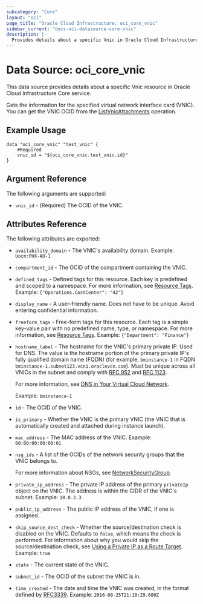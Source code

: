 ```yaml
---
subcategory: "Core"
layout: "oci"
page_title: "Oracle Cloud Infrastructure: oci_core_vnic"
sidebar_current: "docs-oci-datasource-core-vnic"
description: |-
  Provides details about a specific Vnic in Oracle Cloud Infrastructure Core service
---
```


# Data Source: oci_core_vnic
This data source provides details about a specific Vnic resource in Oracle Cloud Infrastructure Core service.

Gets the information for the specified virtual network interface card (VNIC).
You can get the VNIC OCID from the
[ListVnicAttachments](https://docs.cloud.oracle.com/iaas/api/#/en/iaas/20160918/VnicAttachment/ListVnicAttachments)
operation.


## Example Usage

```hcl
data "oci_core_vnic" "test_vnic" {
	#Required
	vnic_id = "${oci_core_vnic.test_vnic.id}"
}
```

## Argument Reference

The following arguments are supported:

* `vnic_id` - (Required) The OCID of the VNIC.


## Attributes Reference

The following attributes are exported:

* `availability_domain` - The VNIC's availability domain.  Example: `Uocm:PHX-AD-1` 
* `compartment_id` - The OCID of the compartment containing the VNIC.
* `defined_tags` - Defined tags for this resource. Each key is predefined and scoped to a namespace. For more information, see [Resource Tags](https://docs.cloud.oracle.com/iaas/Content/General/Concepts/resourcetags.htm).  Example: `{"Operations.CostCenter": "42"}` 
* `display_name` - A user-friendly name. Does not have to be unique. Avoid entering confidential information. 
* `freeform_tags` - Free-form tags for this resource. Each tag is a simple key-value pair with no predefined name, type, or namespace. For more information, see [Resource Tags](https://docs.cloud.oracle.com/iaas/Content/General/Concepts/resourcetags.htm).  Example: `{"Department": "Finance"}` 
* `hostname_label` - The hostname for the VNIC's primary private IP. Used for DNS. The value is the hostname portion of the primary private IP's fully qualified domain name (FQDN) (for example, `bminstance-1` in FQDN `bminstance-1.subnet123.vcn1.oraclevcn.com`). Must be unique across all VNICs in the subnet and comply with [RFC 952](https://tools.ietf.org/html/rfc952) and [RFC 1123](https://tools.ietf.org/html/rfc1123).

	For more information, see [DNS in Your Virtual Cloud Network](https://docs.cloud.oracle.com/iaas/Content/Network/Concepts/dns.htm).

	Example: `bminstance-1` 
* `id` - The OCID of the VNIC.
* `is_primary` - Whether the VNIC is the primary VNIC (the VNIC that is automatically created and attached during instance launch). 
* `mac_address` - The MAC address of the VNIC.  Example: `00:00:00:00:00:01` 
* `nsg_ids` - A list of the OCIDs of the network security groups that the VNIC belongs to.

	For more information about NSGs, see [NetworkSecurityGroup](https://docs.cloud.oracle.com/iaas/api/#/en/iaas/20160918/NetworkSecurityGroup/). 
* `private_ip_address` - The private IP address of the primary `privateIp` object on the VNIC. The address is within the CIDR of the VNIC's subnet.  Example: `10.0.3.3` 
* `public_ip_address` - The public IP address of the VNIC, if one is assigned. 
* `skip_source_dest_check` - Whether the source/destination check is disabled on the VNIC. Defaults to `false`, which means the check is performed. For information about why you would skip the source/destination check, see [Using a Private IP as a Route Target](https://docs.cloud.oracle.com/iaas/Content/Network/Tasks/managingroutetables.htm#privateip).   Example: `true` 
* `state` - The current state of the VNIC.
* `subnet_id` - The OCID of the subnet the VNIC is in.
* `time_created` - The date and time the VNIC was created, in the format defined by [RFC3339](https://tools.ietf.org/html/rfc3339).  Example: `2016-08-25T21:10:29.600Z` 

